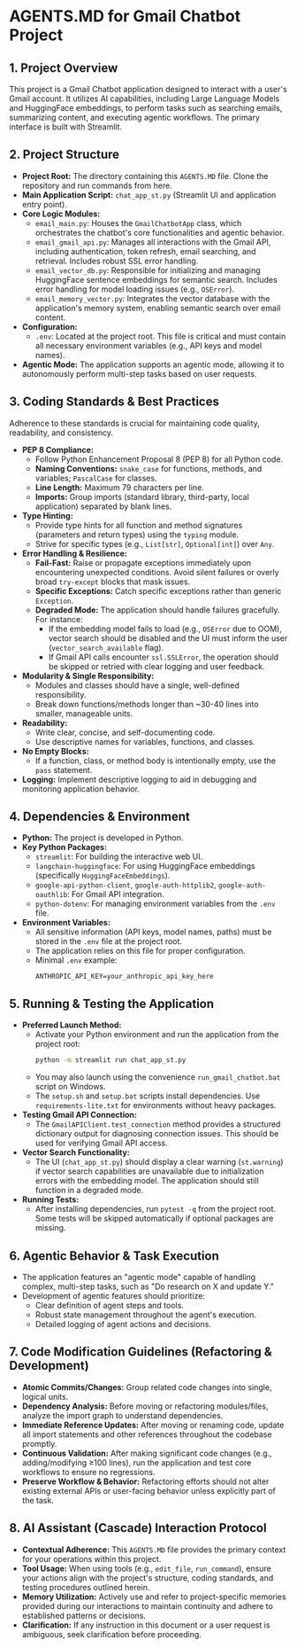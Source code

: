 # AGENTS.MD for Gmail Chatbot Project

## 1. Project Overview

This project is a Gmail Chatbot application designed to interact with a user's Gmail account. It utilizes AI capabilities, including Large Language Models and HuggingFace embeddings, to perform tasks such as searching emails, summarizing content, and executing agentic workflows. The primary interface is built with Streamlit.

## 2. Project Structure

-   **Project Root:** The directory containing this `AGENTS.MD` file. Clone the
    repository and run commands from here.
-   **Main Application Script:** `chat_app_st.py` (Streamlit UI and application entry point).
-   **Core Logic Modules:**
    -   `email_main.py`: Houses the `GmailChatbotApp` class, which orchestrates the chatbot's core functionalities and agentic behavior.
    -   `email_gmail_api.py`: Manages all interactions with the Gmail API, including authentication, token refresh, email searching, and retrieval. Includes robust SSL error handling.
    -   `email_vector_db.py`: Responsible for initializing and managing HuggingFace sentence embeddings for semantic search. Includes error handling for model loading issues (e.g., `OSError`).
    -   `email_memory_vector.py`: Integrates the vector database with the application's memory system, enabling semantic search over email content.
-   **Configuration:**
    -   `.env`: Located at the project root. This file is critical and must
        contain all necessary environment variables (e.g., API keys and model
        names).
-   **Agentic Mode:** The application supports an agentic mode, allowing it to autonomously perform multi-step tasks based on user requests.

## 3. Coding Standards & Best Practices

Adherence to these standards is crucial for maintaining code quality, readability, and consistency.

-   **PEP 8 Compliance:**
    -   Follow Python Enhancement Proposal 8 (PEP 8) for all Python code.
    -   **Naming Conventions:** `snake_case` for functions, methods, and variables; `PascalCase` for classes.
    -   **Line Length:** Maximum 79 characters per line.
    -   **Imports:** Group imports (standard library, third-party, local application) separated by blank lines.
-   **Type Hinting:**
    -   Provide type hints for all function and method signatures (parameters and return types) using the `typing` module.
    -   Strive for specific types (e.g., `List[str]`, `Optional[int]`) over `Any`.
-   **Error Handling & Resilience:**
    -   **Fail-Fast:** Raise or propagate exceptions immediately upon encountering unexpected conditions. Avoid silent failures or overly broad `try-except` blocks that mask issues.
    -   **Specific Exceptions:** Catch specific exceptions rather than generic `Exception`.
    -   **Degraded Mode:** The application should handle failures gracefully. For instance:
        -   If the embedding model fails to load (e.g., `OSError` due to OOM), vector search should be disabled and the UI must inform the user (`vector_search_available` flag).
        -   If Gmail API calls encounter `ssl.SSLError`, the operation should be skipped or retried with clear logging and user feedback.
-   **Modularity & Single Responsibility:**
    -   Modules and classes should have a single, well-defined responsibility.
    -   Break down functions/methods longer than ~30-40 lines into smaller, manageable units.
-   **Readability:**
    -   Write clear, concise, and self-documenting code.
    -   Use descriptive names for variables, functions, and classes.
-   **No Empty Blocks:**
    -   If a function, class, or method body is intentionally empty, use the `pass` statement.
-   **Logging:** Implement descriptive logging to aid in debugging and monitoring application behavior.

## 4. Dependencies & Environment

-   **Python:** The project is developed in Python.
-   **Key Python Packages:**
    -   `streamlit`: For building the interactive web UI.
    -   `langchain-huggingface`: For using HuggingFace embeddings (specifically `HuggingFaceEmbeddings`).
    -   `google-api-python-client`, `google-auth-httplib2`, `google-auth-oauthlib`: For Gmail API integration.
    -   `python-dotenv`: For managing environment variables from the `.env` file.
-   **Environment Variables:**
    -   All sensitive information (API keys, model names, paths) must be stored in the `.env` file at the project root.
    -   The application relies on this file for proper configuration.
    -   Minimal `.env` example:
        ```env
        ANTHROPIC_API_KEY=your_anthropic_api_key_here
        ```

## 5. Running & Testing the Application

-   **Preferred Launch Method:**
    -   Activate your Python environment and run the application from the project root:
        ```bash
        python -m streamlit run chat_app_st.py
        ```
    -   You may also launch using the convenience `run_gmail_chatbot.bat` script on Windows.
    -   The `setup.sh` and `setup.bat` scripts install dependencies. Use `requirements-lite.txt` for environments without heavy packages.
-   **Testing Gmail API Connection:**
    -   The `GmailAPIClient.test_connection` method provides a structured dictionary output for diagnosing connection issues. This should be used for verifying Gmail API access.
-   **Vector Search Functionality:**
    -   The UI (`chat_app_st.py`) should display a clear warning (`st.warning`) if vector search capabilities are unavailable due to initialization errors with the embedding model. The application should still function in a degraded mode.
-   **Running Tests:**
    -   After installing dependencies, run `pytest -q` from the project root. Some tests will be skipped automatically if optional packages are missing.

## 6. Agentic Behavior & Task Execution

-   The application features an "agentic mode" capable of handling complex, multi-step tasks, such as "Do research on X and update Y."
-   Development of agentic features should prioritize:
    -   Clear definition of agent steps and tools.
    -   Robust state management throughout the agent's execution.
    -   Detailed logging of agent actions and decisions.

## 7. Code Modification Guidelines (Refactoring & Development)

-   **Atomic Commits/Changes:** Group related code changes into single, logical units.
-   **Dependency Analysis:** Before moving or refactoring modules/files, analyze the import graph to understand dependencies.
-   **Immediate Reference Updates:** After moving or renaming code, update all import statements and other references throughout the codebase promptly.
-   **Continuous Validation:** After making significant code changes (e.g., adding/modifying ≥100 lines), run the application and test core workflows to ensure no regressions.
-   **Preserve Workflow & Behavior:** Refactoring efforts should not alter existing external APIs or user-facing behavior unless explicitly part of the task.

## 8. AI Assistant (Cascade) Interaction Protocol

-   **Contextual Adherence:** This `AGENTS.MD` file provides the primary context for your operations within this project.
-   **Tool Usage:** When using tools (e.g., `edit_file`, `run_command`), ensure your actions align with the project's structure, coding standards, and testing procedures outlined herein.
-   **Memory Utilization:** Actively use and refer to project-specific memories provided during our interactions to maintain continuity and adhere to established patterns or decisions.
-   **Clarification:** If any instruction in this document or a user request is ambiguous, seek clarification before proceeding.
